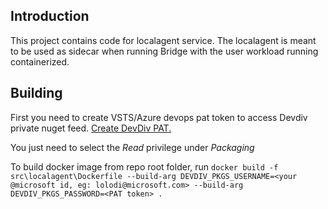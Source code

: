 Introduction
------------
 This project contains code for localagent service. The localagent is meant to be used as sidecar when running Bridge with the user workload running containerized.


Building
-------------
First you need to create VSTS/Azure devops pat token to access Devdiv private nuget feed. [Create DevDiv PAT.](https://devdiv.visualstudio.com/_usersSettings/tokens)

You just need to select the *Read* privilege under *Packaging*

To build docker image from repo root folder, run `docker build -f src\localagent\Dockerfile --build-arg DEVDIV_PKGS_USERNAME=<your @microsoft id, eg: lolodi@microsoft.com> --build-arg DEVDIV_PKGS_PASSWORD=<PAT token> .`

